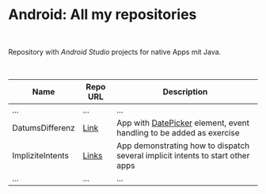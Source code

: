 # Android: All my repositories #

<br>

Repository with *Android Studio* projects for native Apps mit Java.

<br>

| Name | Repo URL | Description |
| ---- | -------- | ----------- |
| ...  | ...      | ...         |
| DatumsDifferenz | [Link](https://github.com/MDecker-MobileComputing/Android_DatumsDifferenz) | App with [DatePicker](https://developer.android.com/reference/android/widget/DatePicker) element, event handling to be added as exercise |
| ImpliziteIntents | [Links](https://github.com/MDecker-MobileComputing/Android_ImpliziteIntents) | App demonstrating how to dispatch several implicit intents to start other apps |
| ...  | ...      | ...         |

<br>
